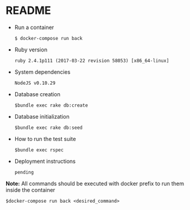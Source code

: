 # README

* Run a container

      $ docker-compose run back

* Ruby version

      ruby 2.4.1p111 (2017-03-22 revision 58053) [x86_64-linux]

* System dependencies

      NodeJS v0.10.29

* Database creation

      $bundle exec rake db:create

* Database initialization

      $bundle exec rake db:seed

* How to run the test suite

      $bundle exec rspec

* Deployment instructions

      pending
      
**Note:** All commands should be executed with docker prefix to run them inside the container
         
    $docker-compose run back <desired_command>

